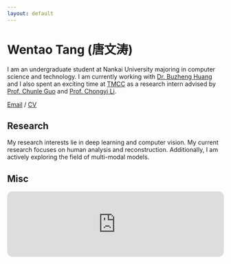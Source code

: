 ```yaml
---
layout: default
---
```


# Wentao Tang (唐文涛)

I am an undergraduate student at Nankai University majoring in computer science and technology.  I am currently working with [Dr. Buzheng Huang](https://www.buzhenhuang.com/) and I also spent an exciting time at [TMCC](https://mmcheng.net/) as a research intern advised by [Prof. Chunle Guo](https://scholar.google.com/citations?user=RZLYwR0AAAAJ&hl=en) and [Prof. Chongyi Li](https://li-chongyi.github.io/).

[Email](tangwt1024@gmail.com) / [CV](https://drive.google.com/file/d/1YBYfZjiAwl-8ZB8rtWtkQk_FNf33tffD/view?usp=drive_link)

## Research

My research interests lie in deep learning and computer vision. My current research focuses on human analysis and reconstruction. Additionally, I am actively exploring the field of multi-modal models.

## Misc

<html lang="en">

<!-- <head>
    <meta charset="UTF-8">
    <meta name="viewport" content="width=device-width, initial-scale=1.0">
    <title>嵌入网易云音乐播放器</title>
</head> -->

<body>
  <!-- <iframe frameborder="no" border="0" marginwidth="0" marginheight="0" width=330 height=86 src="//music.163.com/outchain/player?type=2&id=2626055034&auto=1&height=66"></iframe> -->

<iframe style="border-radius:12px" src="https://open.spotify.com/embed/playlist/6vrUw5zJECv2NRzPgXBQoh?utm_source=generator" width="100%" height="152" frameBorder="0" allowfullscreen="" allow="autoplay; clipboard-write; encrypted-media; fullscreen; picture-in-picture" loading="lazy"></iframe>
</body>



</html>



<!-- Text can be **bold**, _italic_, or ~~strikethrough~~.

[Link to another page](./another-page.html).

There should be whitespace between paragraphs.

There should be whitespace between paragraphs. We recommend including a README, or a file with information about your project.

# Header 1

This is a normal paragraph following a header. GitHub is a code hosting platform for version control and collaboration. It lets you and others work together on projects from anywhere.

## Header 2

> This is a blockquote following a header.
>
> When something is important enough, you do it even if the odds are not in your favor.

### Header 3

```js
// Javascript code with syntax highlighting.
var fun = function lang(l) {
  dateformat.i18n = require('./lang/' + l)
  return true;
}
```

```ruby
# Ruby code with syntax highlighting
GitHubPages::Dependencies.gems.each do |gem, version|
  s.add_dependency(gem, "= #{version}")
end
```

#### Header 4

*   This is an unordered list following a header.
*   This is an unordered list following a header.
*   This is an unordered list following a header.

##### Header 5

1.  This is an ordered list following a header.
2.  This is an ordered list following a header.
3.  This is an ordered list following a header.

###### Header 6

| head1        | head two          | three |
|:-------------|:------------------|:------|
| ok           | good swedish fish | nice  |
| out of stock | good and plenty   | nice  |
| ok           | good `oreos`      | hmm   |
| ok           | good `zoute` drop | yumm  |

### There's a horizontal rule below this.

* * *

### Here is an unordered list:

*   Item foo
*   Item bar
*   Item baz
*   Item zip

### And an ordered list:

1.  Item one
1.  Item two
1.  Item three
1.  Item four

### And a nested list:

- level 1 item
  - level 2 item
  - level 2 item
    - level 3 item
    - level 3 item
- level 1 item
  - level 2 item
  - level 2 item
  - level 2 item
- level 1 item
  - level 2 item
  - level 2 item
- level 1 item

### Small image

![Octocat](https://github.githubassets.com/images/icons/emoji/octocat.png)

### Large image

![Branching](https://guides.github.com/activities/hello-world/branching.png)


### Definition lists can be used with HTML syntax.

<dl>
<dt>Name</dt>
<dd>Godzilla</dd>
<dt>Born</dt>
<dd>1952</dd>
<dt>Birthplace</dt>
<dd>Japan</dd>
<dt>Color</dt>
<dd>Green</dd>
</dl>

```
Long, single-line code blocks should not wrap. They should horizontally scroll if they are too long. This line should be long enough to demonstrate this.
```

```
The final element.
``` -->
